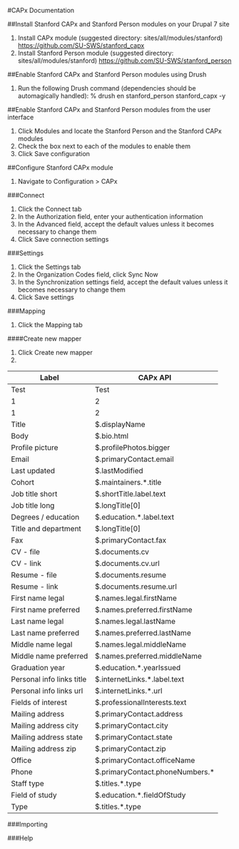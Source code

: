 #CAPx Documentation

##Install Stanford CAPx and Stanford Person modules on your Drupal 7 site

1. Install CAPx module (suggested directory: sites/all/modules/stanford) https://github.com/SU-SWS/stanford_capx
2. Install Stanford Person module (suggested directory: sites/all/modules/stanford) https://github.com/SU-SWS/stanford_person

##Enable Stanford CAPx and Stanford Person modules using Drush

1. Run the following Drush command (dependencies should be automagically handled): % drush en stanford_person stanford_capx -y

##Enable Stanford CAPx and Stanford Person modules from the user interface

1. Click Modules and locate the Stanford Person and the Stanford CAPx modules
2. Check the box next to each of the modules to enable them
3. Click Save configuration

##Configure Stanford CAPx module

1. Navigate to Configuration > CAPx

###Connect

1. Click the Connect tab
2. In the Authorization field, enter your authentication information
3. In the Advanced field, accept the default values unless it becomes necessary to change them
4. Click Save connection settings

###Settings

1. Click the Settings tab
2. In the Organization Codes field, click Sync Now
3. In the Synchronization settings field, accept the default values unless it becomes necessary to change them
4. Click Save settings

###Mapping

1. Click the Mapping tab

####Create new mapper

1. Click Create new mapper
2. 

Label | CAPx API
--- | ---
Test | Test
1 | 2
1 | 2
Title |	$.displayName
Body | $.bio.html
Profile picture	| $.profilePhotos.bigger
Email | $.primaryContact.email
Last updated |$.lastModified
Cohort | $.maintainers.*.title
Job title short | $.shortTitle.label.text
Job title long | $.longTitle[0]
Degrees / education | $.education.*.label.text
Title and department | $.longTitle[0]
Fax | $.primaryContact.fax
CV - file | $.documents.cv
CV - link | $.documents.cv.url
Resume - file | $.documents.resume
Resume - link | $.documents.resume.url
First name legal | $.names.legal.firstName
First name preferred | $.names.preferred.firstName
Last name legal | $.names.legal.lastName
Last name preferred | $.names.preferred.lastName
Middle name legal | $.names.legal.middleName
Middle name preferred | $.names.preferred.middleName
Graduation year | $.education.*.yearIssued
Personal info links title | $.internetLinks.*.label.text
Personal info links url | $.internetLinks.*.url
Fields of interest | $.professionalInterests.text
Mailing address | $.primaryContact.address
Mailing address city | $.primaryContact.city
Mailing address state | $.primaryContact.state
Mailing address zip | $.primaryContact.zip
Office | $.primaryContact.officeName
Phone | $.primaryContact.phoneNumbers.*
Staff type | $.titles.*.type
Field of study | $.education.*.fieldOfStudy
Type | $.titles.*.type

###Importing

###Help
